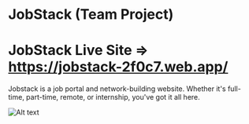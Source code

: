 # JobStack (Team Project)
# JobStack Live Site => https://jobstack-2f0c7.web.app/
Jobstack is a job portal and network-building website. Whether it's full-time, part-time, 
remote, or internship, you've got it all here.


![Alt text](https://i.ibb.co/1vSyPdb/projects.png)
